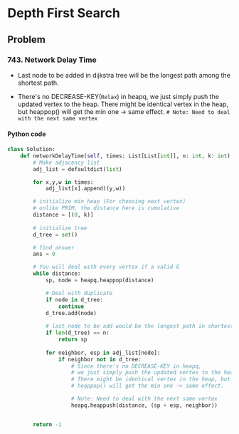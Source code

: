 # Depth First Search

## Problem 

### 743. Network Delay Time

- Last node to be added in dijkstra tree will be the longest path among the shortest path.

- There's no DECREASE-KEY(`Relax`) in heapq, we just simply push the updated vertex to the heap. There might be identical vertex in the heap, but heappop() will get the min one -> same effect. `# Note: Need to deal with the next same vertex`

#### Python code

```python
class Solution:
    def networkDelayTime(self, times: List[List[int]], n: int, k: int) -> int:
        # Make adjacency list
        adj_list = defaultdict(list)

        for x,y,w in times:
            adj_list[x].append((y,w))

        # initialize min_heap (For choosing next vertex) 
        # unlike PRIM, the distance here is cumulative
        distance = [(0, k)]
        
        # initialize tree
        d_tree = set()

        # find answer
        ans = 0

        # You will deal with every vertex if a valid G
        while distance:
            sp, node = heapq.heappop(distance)

            # Deal with duplicate
            if node in d_tree:
                continue
            d_tree.add(node)
            
            # last node to be add would be the longest path in shortest path
            if len(d_tree) == n:
                return sp
            
            for neighbor, esp in adj_list[node]:
                if neighbor not in d_tree:
                    # Since there's no DECREASE-KEY in heapq,
                    # we just simply push the updated vertex to the heap.
                    # There might be identical vertex in the heap, but 
                    # heappop() will get the min one -> same effect.

                    # Note: Need to deal with the next same vertex
                    heapq.heappush(distance, (sp + esp, neighbor))


        return -1

```